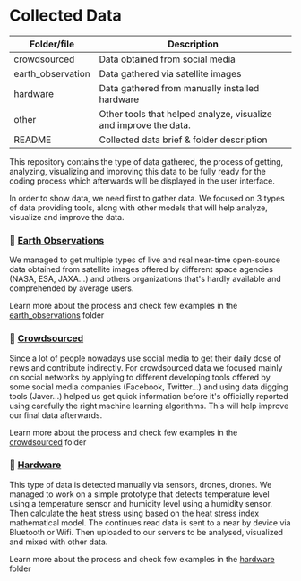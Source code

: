 # Collected Data

| Folder/file        | Description      |
| ------------- |-------------|
| crowdsourced       | Data obtained from social media |
| earth_observation       | Data gathered via satellite images |
| hardware       | Data gathered from manually installed hardware |
| other      | Other tools that helped analyze, visualize and improve the data. |
| README       | Collected data brief & folder description |

This repository contains the type of data gathered, the process of getting, analyzing, visualizing and improving this data to be fully ready for the coding process which afterwards will be displayed in the user interface.

In order to show data, we need first to gather data. We focused on 3 types of data providing tools, along with other models that will help analyze, visualize and improve the data.

### :pushpin: <a href="https://github.com/usmhic/Warmning/blob/main/data/hardware">Earth Observations</a>
We managed to get multiple types of live and real near-time open-source data obtained from satellite images offered by different space agencies (NASA, ESA, JAXA...) and others organizations that's hardly available and comprehended by average users.

Learn more about the process and check few examples in the <a href="https://github.com/usmhic/Warmning/blob/main/data/hardware">earth_observations</a> folder

### :pushpin: <a href="https://github.com/usmhic/Warmning/blob/main/data/hardware">Crowdsourced</a>
Since a lot of people nowadays use social media to get their daily dose of news and contribute indirectly. For crowdsourced data we focused mainly on social networks by applying to different developing tools offered by some social media companies (Facebook, Twitter...) and using data digging tools (Javer...) helped us get quick information before it's officially reported using carefully the right machine learning algorithms. This will help  improve our final data afterwards.

Learn more about the process and check few examples in the <a href="https://github.com/usmhic/Warmning/blob/main/data/hardware">crowdsourced</a> folder

### :pushpin: <a href="https://github.com/usmhic/Warmning/blob/main/data/hardware">Hardware</a>
This type of data is detected manually via sensors, drones, drones. We managed to work on a simple prototype that detects temperature level using a temperature sensor and humidity level using a humidity sensor. Then calculate the heat stress using based on the heat stress index mathematical model.
The continues read data is sent to a near by device via Bluetooth or Wifi. Then uploaded to our servers to be analysed, visualized and mixed with other data.

Learn more about the process and check few examples in the <a href="https://github.com/usmhic/Warmning/blob/main/data/hardware">hardware</a> folder
